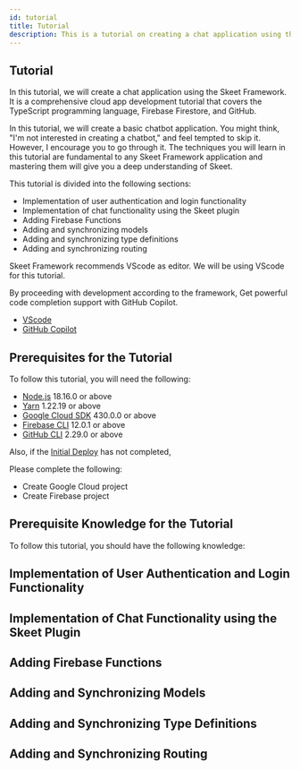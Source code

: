 ```yaml
---
id: tutorial
title: Tutorial
description: This is a tutorial on creating a chat application using the Skeet Framework.
---
```


## Tutorial

In this tutorial, we will create a chat application using the Skeet Framework.
It is a comprehensive cloud app development tutorial that covers the TypeScript programming language, Firebase Firestore, and GitHub.

In this tutorial, we will create a basic chatbot application. You might think, "I'm not interested in creating a chatbot," and feel tempted to skip it. However, I encourage you to go through it. The techniques you will learn in this tutorial are fundamental to any Skeet Framework application and mastering them will give you a deep understanding of Skeet.

This tutorial is divided into the following sections:

- Implementation of user authentication and login functionality
- Implementation of chat functionality using the Skeet plugin
- Adding Firebase Functions
- Adding and synchronizing models
- Adding and synchronizing type definitions
- Adding and synchronizing routing

Skeet Framework recommends VScode as editor.
We will be using VScode for this tutorial.

By proceeding with development according to the framework,
Get powerful code completion support with GitHub Copilot.

- [VScode](https://code.visualstudio.com/)
- [GitHub Copilot](https://copilot.github.com/)

## Prerequisites for the Tutorial

To follow this tutorial, you will need the following:

- [Node.js](https://nodejs.org/) 18.16.0 or above
- [Yarn](https://yarnpkg.com/) 1.22.19 or above
- [Google Cloud SDK](https://cloud.google.com/sdk/docs/install) 430.0.0 or above
- [Firebase CLI](https://firebase.google.com/docs/cli) 12.0.1 or above
- [GitHub CLI](https://cli.github.com/) 2.29.0 or above

Also, if the [Initial Deploy](/backend/initial-deploy) has not completed,

Please complete the following:

- Create Google Cloud project
- Create Firebase project

## Prerequisite Knowledge for the Tutorial

To follow this tutorial, you should have the following knowledge:

## Implementation of User Authentication and Login Functionality

## Implementation of Chat Functionality using the Skeet Plugin

## Adding Firebase Functions

## Adding and Synchronizing Models

## Adding and Synchronizing Type Definitions

## Adding and Synchronizing Routing
